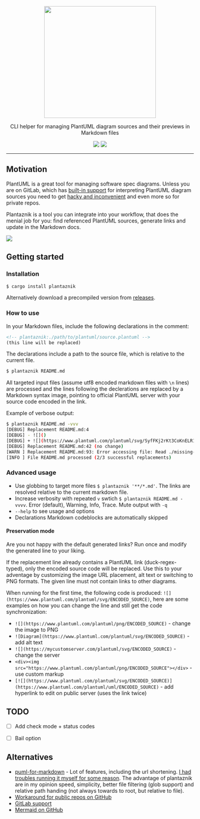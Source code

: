 <div align="center">
<img src="https://i.imgur.com/zsSWEnH.png" width="300" />

CLI helper for managing PlantUML diagram sources and their previews in Markdown files


[![](https://flat.badgen.net/github/checks/grissius/plantaznik)](https://github.com/grissius/plantaznik/actions/workflows/test.yaml?query=branch%3Amaster++)
[![](https://flat.badgen.net/crates/v/plantaznik)](https://crates.io/crates/plantaznik)
</div>

---

## Motivation

PlantUML is a great tool for managing software spec diagrams. Unless you are on GitLab, which has [built-in support](https://docs.gitlab.com/ee/administration/integration/plantuml.html) for interpreting PlantUML diagram sources you need to get [hacky and inconvenient](https://stackoverflow.com/a/32771815) and even more so for private repos.

Plantaznik is a tool you can integrate into your workflow, that does the menial job for you: find referenced PlantUML sources, generate links and update in the Markdown docs.

<!-- plantaznik:./docs/flow.plantuml -->
![](https://www.plantuml.com/plantuml/svg/pLDFRu8m5B_tKzHkoRO3hP8jMGZ-szHj1xD4BqkCXqeB8m8bfSx4nNtsFK0PB1uysWFXyNZl_Vwy3ZB3jTd44TBICpm98edJ3kOP9YlfAoq9lah3P8s_4ORZXv3N7Rmeelnqkrqy6mz7qp6D1Qe-Mt2gW11AAI6rs6tzM1PE8vuOlal2jKEPK5x6HCW3pUEC-KhH8WtGe5clLkrwAbBQUTU0LiwaW5nhiRpjz_jtZHb_CvSbTXK9gR4esJNdaGE_YgF_d-CHqCQ0LgTf0Z0XUrK8ywlt9xN2LWyFez2J9tzmMREuXBn7UuGyhaLDgWEkud63tJ0Ed4zZqinXBAGGRJJrLCn6ZxE7wUIUfabGTWKEX5pN6u4wQ8dgnjk5DDmtKkU-yqW6MigaORvz2UQ_vB0EnX_PRxVRgggGu1Ymx2jWxRVdjfdisdFp-Z4N0EcyPR7FMXRxOfO5xYu8LXCNrGmlCZP20vc8_Ch_0W00)

## Getting started

### Installation
```sh
$ cargo install plantaznik
```

Alternatively download a precompiled version from [releases](https://github.com/grissius/plantaznik/releases).

### How to use

In your Markdown files, include the following declarations in the comment:
```html
<!-- plantaznik:./path/to/plantuml/source.plantuml -->
(this line will be replaced)
```

The declarations include a path to the source file, which is relative to the current file.

```sh
$ plantaznik README.md
```
All targeted input files (assume utf8 encoded markdown files with `\n` lines) are processed and the lines following the declerations are replaced by a Markdown syntax image, pointing to official PlantUML server with your source code encoded in the link.

Example of verbose output:
```sh
$ plantaznik README.md -vvv
[DEBUG] Replacement README.md:4
[DEBUG] - ![]()
[DEBUG] + ![](https://www.plantuml.com/plantuml/svg/SyfFKj2rKt3CoKnELR1Io4ZDoSa70000)
[DEBUG] Replacement README.md:42 (no change)
[WARN ] Replacement README.md:93: Error accessing file: Read ./missing-diagram.plantuml (caused by: No such file or directory (os error 2))
[INFO ] File README.md processed (2/3 successful replacements)
```

### Advanced usage
 - Use globbing to target more files `$ plantaznik '**/*.md'`. The links are resolved relative to the current markdown file.
 - Increase verbosity with repeated `v` swtich `$ plantaznik README.md -vvvv`. Error (default), Warning, Info, Trace. Mute output with `-q`
 - `--help` to see usage and options
 - Declarations Markdown codeblocks are automatically skipped

#### Preservation mode
Are you not happy with the default generated links? Run once and modify the generated line to your liking.

If the replacement line already contains a PlantUML link (duck-regex-typed), only the encoded source code will be replaced. Use this to your adventage by customizing the image URL placement, alt text or switching to PNG formats. The given line must not contain links to other diagrams.


When running for the first time, the following code is produced: `![](https://www.plantuml.com/plantuml/svg/ENCODED_SOURCE)`, here are some examples on how you can change the line and still get the code synchronization:
 - `![](https://www.plantuml.com/plantuml/png/ENCODED_SOURCE)` - change the image to PNG
 - `![Diagram](https://www.plantuml.com/plantuml/svg/ENCODED_SOURCE)` - add alt text
 - `![](https://mycustomserver.com/plantuml/svg/ENCODED_SOURCE)` - change the server
 - `<div><img src="https://www.plantuml.com/plantuml/png/ENCODED_SOURCE"></div>` - use custom markup
 - `[![](https://www.plantuml.com/plantuml/svg/ENCODED_SOURCE)](https://www.plantuml.com/plantuml/uml/ENCODED_SOURCE)` - add hyperlink to edit on public server (uses the link twice)

## TODO
 - [ ] Add check mode + status codes
 - [ ] Bail option


## Alternatives

 - [puml-for-markdown](https://github.com/danielyaa5/puml-for-markdown) - Lot of features, including the url shortening. [I had troubles running it myself for some reason](https://github.com/danielyaa5/puml-for-markdown/issues/9). The advantage of plantaznik are in my opinion speed, simplicity, better file filtering (glob support) and relative path handing (not always towards to root, but relative to file).
 - [Workaround for public repos on GitHub](https://stackoverflow.com/a/32771815)
 - [GitLab support](https://docs.gitlab.com/ee/administration/integration/plantuml.html)
 - [Mermaid on GitHub](https://github.blog/2022-02-14-include-diagrams-markdown-files-mermaid/)